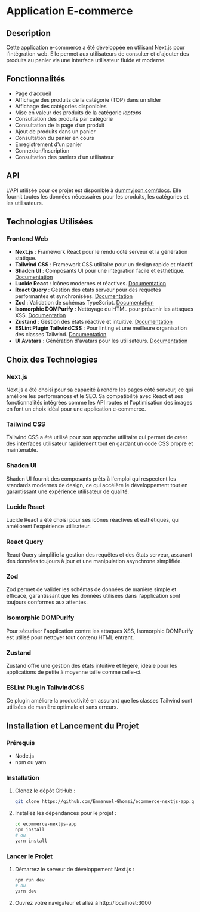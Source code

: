 # Application E-commerce

## Description

Cette application e-commerce a été développée en utilisant Next.js pour l'intégration web. Elle permet aux utilisateurs de consulter et d'ajouter des produits au panier via une interface utilisateur fluide et moderne.

## Fonctionnalités

- Page d’accueil
- Affichage des produits de la catégorie (TOP) dans un slider
- Affichage des catégories disponibles
- Mise en valeur des produits de la catégorie _laptops_
- Consultation des produits par catégorie
- Consultation de la page d’un produit
- Ajout de produits dans un panier
- Consultation du panier en cours
- Enregistrement d'un panier
- Connexion/Inscription
- Consultation des paniers d’un utilisateur

## API

L'API utilisée pour ce projet est disponible à [dummyjson.com/docs](https://dummyjson.com/docs). Elle fournit toutes les données nécessaires pour les produits, les catégories et les utilisateurs.

## Technologies Utilisées

### Frontend Web

- **Next.js** : Framework React pour le rendu côté serveur et la génération statique.
- **Tailwind CSS** : Framework CSS utilitaire pour un design rapide et réactif.
- **Shadcn UI** : Composants UI pour une intégration facile et esthétique. [Documentation](https://ui.shadcn.com/docs/components/)
- **Lucide React** : Icônes modernes et réactives. [Documentation](https://lucide.dev/guide/packages/lucide-react)
- **React Query** : Gestion des états serveur pour des requêtes performantes et synchronisées. [Documentation](https://tanstack.com/query/latest/docs/framework/react/guides/queries)
- **Zod** : Validation de schémas TypeScript. [Documentation](https://zod.dev/)
- **Isomorphic DOMPurify** : Nettoyage du HTML pour prévenir les attaques XSS. [Documentation](https://www.npmjs.com/package/isomorphic-dompurify)
- **Zustand** : Gestion des états réactive et intuitive. [Documentation](https://docs.pmnd.rs/zustand/getting-started/introduction)
- **ESLint Plugin TailwindCSS** : Pour linting et une meilleure organisation des classes Tailwind. [Documentation](https://www.npmjs.com/package/eslint-plugin-tailwindcss)
- **UI Avatars** : Génération d'avatars pour les utilisateurs. [Documentation](https://ui-avatars.com/)

## Choix des Technologies

### Next.js

Next.js a été choisi pour sa capacité à rendre les pages côté serveur, ce qui améliore les performances et le SEO. Sa compatibilité avec React et ses fonctionnalités intégrées comme les API routes et l'optimisation des images en font un choix idéal pour une application e-commerce.

### Tailwind CSS

Tailwind CSS a été utilisé pour son approche utilitaire qui permet de créer des interfaces utilisateur rapidement tout en gardant un code CSS propre et maintenable.

### Shadcn UI

Shadcn UI fournit des composants prêts à l'emploi qui respectent les standards modernes de design, ce qui accélère le développement tout en garantissant une expérience utilisateur de qualité.

### Lucide React

Lucide React a été choisi pour ses icônes réactives et esthétiques, qui améliorent l'expérience utilisateur.

### React Query

React Query simplifie la gestion des requêtes et des états serveur, assurant des données toujours à jour et une manipulation asynchrone simplifiée.

### Zod

Zod permet de valider les schémas de données de manière simple et efficace, garantissant que les données utilisées dans l'application sont toujours conformes aux attentes.

### Isomorphic DOMPurify

Pour sécuriser l'application contre les attaques XSS, Isomorphic DOMPurify est utilisé pour nettoyer tout contenu HTML entrant.

### Zustand

Zustand offre une gestion des états intuitive et légère, idéale pour les applications de petite à moyenne taille comme celle-ci.

### ESLint Plugin TailwindCSS

Ce plugin améliore la productivité en assurant que les classes Tailwind sont utilisées de manière optimale et sans erreurs.

## Installation et Lancement du Projet

### Prérequis

- Node.js
- npm ou yarn

### Installation

1. Clonez le dépôt GitHub :
   ```bash
   git clone https://github.com/Emmanuel-Ghomsi/ecommerce-nextjs-app.git
   ```

2. Installez les dépendances pour le projet :
   ```bash
   cd ecommerce-nextjs-app
   npm install
   # ou
   yarn install
   ```

### Lancer le Projet

1. Démarrez le serveur de développement Next.js :
    ```bash
    npm run dev
    # ou
    yarn dev
    ```

2. Ouvrez votre navigateur et allez à http://localhost:3000